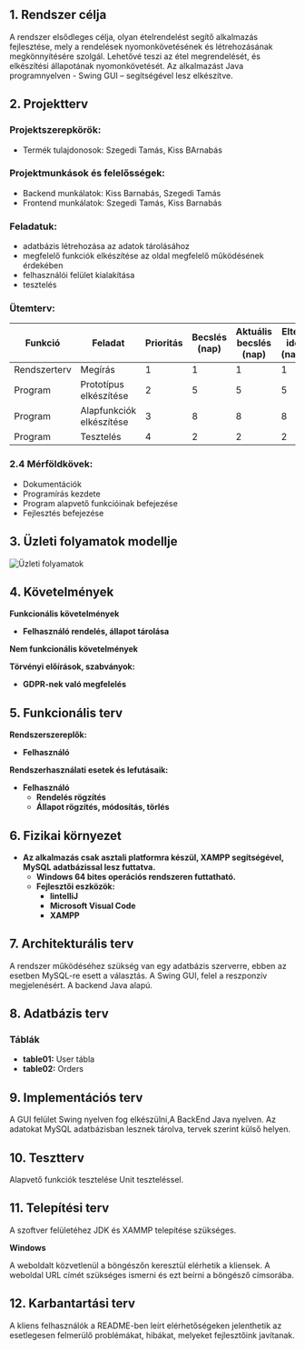 ## 1. Rendszer célja

A rendszer elsődleges célja, olyan ételrendelést segítő alkalmazás fejlesztése, mely a rendelések nyomonkövetésének és létrehozásának megkönnyítésére szolgál. Lehetővé teszi az étel megrendelését, és elkészítési állapotának nyomonkövetését. 
Az alkalmazást Java programnyelven - Swing GUI – segítségével lesz elkészítve. 


## 2. Projektterv

### Projektszerepkörök:
  * Termék tulajdonosok: Szegedi Tamás, Kiss BArnabás 
### Projektmunkások és felelősségek:
  * Backend munkálatok: Kiss Barnabás, Szegedi Tamás
  * Frontend munkálatok: Szegedi Tamás, Kiss Barnabás

### Feladatuk: 
- adatbázis létrehozása az adatok tárolásához
- megfelelő funkciók elkészítése az oldal megfelelő működésének érdekében
- felhasználói felület kialakítása
- tesztelés

### Ütemterv:
|Funkció                  | Feladat                                | Prioritás | Becslés (nap) | Aktuális becslés (nap) | Eltelt idő (nap) | Becsült idő (nap) |
|-------------------------|----------------------------------------|-----------|---------------|------------------------|------------------|---------------------|
|Rendszerterv|Megírás                                 |         1 |             1 |                      1 |                1 |                   1
|Program                  |Prototípus elkészítése	                |         2 |             5 |                      5 |                5 |                   5 |
|Program                  |Alapfunkciók elkészítése                |         3 |             8 |                      8 |                8 |                   8 |
|Program                  |Tesztelés                |         4 |             2 |                      2 |                2 |                   2 |

### 2.4 Mérföldkövek:
   * Dokumentációk
   * Programírás kezdete
   * Program alapvető funkcióinak befejezése
   * Fejlesztés befejezése

## 3. Üzleti folyamatok modellje
![Üzleti folyamatok](../docs/pics/uzlet.png)

## 4. Követelmények

**Funkcionális követelmények**
  - **Felhasználó rendelés, állapot tárolása**

  **Nem funkcionális követelmények**

  **Törvényi előírások, szabványok:**
  - **GDPR-nek való megfelelés**

## 5. Funkcionális terv

**Rendszerszereplők:**
  - **Felhasználó**


  **Rendszerhasználati esetek és lefutásaik:**
  - **Felhasználó**
    - **Rendelés rögzítés**
    - **Állapot rögzítés, módosítás, törlés** 
## 6. Fizikai környezet
- **Az alkalmazás csak asztali platformra készül, XAMPP segítségével, MySQL adatbázissal lesz futtatva.**
  - **Windows 64 bites operációs rendszeren futtatható.**
  - **Fejlesztői eszközök:**
    - **IintelliJ**
    - **Microsoft Visual Code**
    - **XAMPP**


## 7. Architekturális terv

A rendszer működéséhez szükség van egy adatbázis szerverre, ebben az esetben MySQL-re esett a választás. A Swing GUI,  felel a reszponzív megjelenésért. A backend Java alapú.


## 8. Adatbázis terv

### **Táblák**
- **table01:** User tábla
- **table02:** Orders

## 9. Implementációs terv

A GUI felület Swing  nyelven fog elkészülni,A BackEnd Java nyelven. Az adatokat MySQL adatbázisban lesznek tárolva, tervek szerint külső helyen.


## 10. Tesztterv
Alapvető funkciók tesztelése Unit teszteléssel.


## 11. Telepítési terv

A szoftver  felületéhez JDK és XAMMP telepítése szükséges.

**Windows**

A weboldalt közvetlenül a böngészőn keresztül elérhetik a kliensek. A weboldal URL címét szükséges ismerni és ezt beírni a böngésző címsorába.

## 12. Karbantartási terv

A kliens felhasználók a README-ben leírt elérhetőségeken jelenthetik az esetlegesen felmerülő problémákat, hibákat, melyeket fejlesztőink javítanak.



